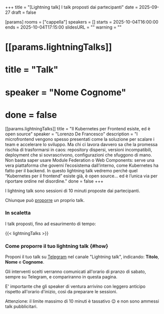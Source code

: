 +++
title = "[Lightning talk] I talk proposti dai partecipanti"
date = 2025-09-27
draft = false

[params]
rooms = ["cappella"]
speakers = []
starts = 2025-10-04T16:00:00
ends = 2025-10-04T17:15:00
slidesURL = ""
warning = ""

# [[params.lightningTalks]]
# title = "Talk"
# speaker = "Nome Cognome"
# done = false

[[params.lightningTalks]]
title = "Il Kubernetes per Frontend esiste, ed è open source"
speaker = "Lorenzo De Francesco"
description = "I microfrontend vengono spesso presentati come la soluzione per scalare i team e accelerare lo sviluppo. Ma chi ci lavora davvero sa che la promessa rischia di trasformarsi in caos: repository dispersi, versioni incompatibili, deployment che si sovrascrivono, configurazioni che sfuggono di mano. Non basta saper usare Module Federation o Web Components: serve una vera piattaforma che governi l’ecosistema dall’interno, come Kubernetes ha fatto per il backend. In questo lightning talk vedremo perché quel “Kubernetes per il frontend” esiste già, è open source… ed è l’unica via per riportare ordine nel disordine."
done = false
+++

I lightning talk sono sessioni di 10 minuti proposte dai partecipanti.

Chiunque può [proporre](#how) un proprio talk.

### In scaletta

I talk proposti, fino ad esaurimento di tempo:

{{< lightningTalks >}}

### Come proporre il tuo lightning talk {#how}

Proponi il tuo talk su [Telegram](https://t.me/devfest_modena/300) nel canale "Lightning talk", indicando: **Titolo**, **Nome** e **Cognome**.

Gli interventi scelti verranno comunicati all'orario di pranzo di sabato, sempre su Telegram, e compariranno in questa pagina.

E' importante che gli speaker di ventura arrivino con leggero anticipo rispetto all'orario d'inizio, così da preparare le sessioni.

Attenzione: il limite massimo di 10 minuti è tassativo 😉 e non sono ammessi talk pubblicitari.
